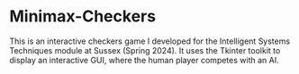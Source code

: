 # Minimax-Checkers
This is an interactive checkers game I developed for the Intelligent Systems Techniques module at Sussex (Spring 2024). It uses the Tkinter toolkit to display an interactive GUI, where the human player competes with an AI.
